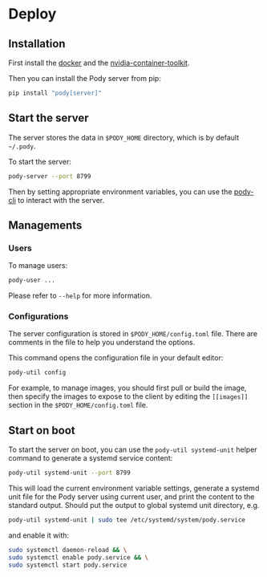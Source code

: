 # Deploy

## Installation
First install the [docker](https://docs.docker.com/) and the [nvidia-container-toolkit](https://docs.nvidia.com/datacenter/cloud-native/container-toolkit/latest/install-guide.html).

Then you can install the Pody server from pip:
```sh
pip install "pody[server]"
```

## Start the server
The server stores the data in `$PODY_HOME` directory, which is by default `~/.pody`.

To start the server:
```sh
pody-server --port 8799
```
Then by setting appropriate environment variables, 
you can use the [pody-cli](/pody-cli) to interact with the server.

## Managements

### Users
To manage users:
```sh
pody-user ...
```
Please refer to `--help` for more information.

### Configurations
The server configuration is stored in `$PODY_HOME/config.toml` file. 
There are comments in the file to help you understand the options. 

This command opens the configuration file in your default editor:
```sh
pody-util config
```

For example, to manage images, you should first pull or build the image, 
then specify the images to expose to the client by editing the `[[images]]` section in the
`$PODY_HOME/config.toml` file.

## Start on boot
To start the server on boot, you can use the `pody-util systemd-unit` helper command to generate a systemd service content:
```sh
pody-util systemd-unit --port 8799
```
This will load the current environment variable settings, 
generate a systemd unit file for the Pody server using current user, 
and print the content to the standard output.
Should put the output to global systemd unit directory, e.g. 
```sh
pody-util systemd-unit | sudo tee /etc/systemd/system/pody.service
```
and enable it with: 
```sh
sudo systemctl daemon-reload && \
sudo systemctl enable pody.service && \
sudo systemctl start pody.service
```